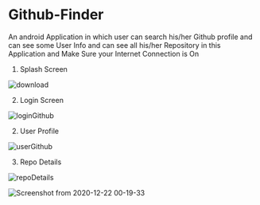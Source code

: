 # Github-Finder
An android Application in which user can search his/her Github profile and can see some User Info and can see all his/her Repository in this Application
and Make Sure your Internet Connection is On

1.  Splash Screen

![download](https://user-images.githubusercontent.com/36043230/105714105-f4d45080-5f41-11eb-8bcd-c43de78d6a1d.jpg)



2. Login Screen

![loginGithub](https://user-images.githubusercontent.com/36043230/105714109-f6057d80-5f41-11eb-95fc-4e1267efe914.jpg)



2. User Profile

![userGithub](https://user-images.githubusercontent.com/36043230/105714106-f56ce700-5f41-11eb-9b40-5f0b4ff5363a.jpg)



3. Repo Details

![repoDetails](https://user-images.githubusercontent.com/36043230/105714102-f30a8d00-5f41-11eb-938d-3f6294c330ed.jpg)

![Screenshot from 2020-12-22 00-19-33](https://user-images.githubusercontent.com/56672381/102811574-902a5100-43eb-11eb-8fcc-4738444326fc.png)





